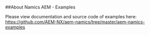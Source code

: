 ##About Namics AEM - Examples

Please view documentation and source code of examples here: https://github.com/AEM-NX/aem-namics/tree/master/aem-namics-examples

